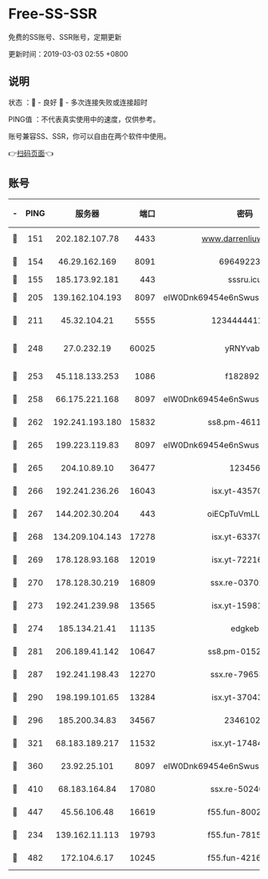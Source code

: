 # Free-SS-SSR

免费的SS账号、SSR账号，定期更新

更新时间：2019-03-03 02:55 +0800

## 说明

状态     ：🙂 - 良好 🙁 - 多次连接失败或连接超时

PING值   ：不代表真实使用中的速度，仅供参考。

账号兼容SS、SSR，你可以自由在两个软件中使用。

👉[扫码页面](https://liesauer.github.io/free-ss-ssr.github.io/)👈

## 账号

|-|PING|服务器|端口|密码|加密方式|区域|
|:----:|:----:|:-----:|-----:|:----:|:----:|:----:|
|🙂|151|202.182.107.78|4433|www.darrenliuwei.com|aes-256-cfb|JP|
|🙂|154|46.29.162.169|8091|6964922356|aes-256-cfb|RU|
|🙂|155|185.173.92.181|443|sssru.icu|rc4-md5|RU|
|🙂|205|139.162.104.193|8097|eIW0Dnk69454e6nSwuspv9DmS201tQ0D|aes-256-cfb|JP|
|🙂|211|45.32.104.21|5555|1234444411111|aes-256-cfb|SG|
|🙂|248|27.0.232.19|60025|yRNYvabB|xchacha20-ietf-poly1305|HK|
|🙂|253|45.118.133.253|1086|f1828920|aes-256-cfb|SG|
|🙂|258|66.175.221.168|8097|eIW0Dnk69454e6nSwuspv9DmS201tQ0D|aes-256-cfb|US|
|🙂|262|192.241.193.180|15832|ss8.pm-46115453|aes-256-cfb|US|
|🙂|265|199.223.119.83|8097|eIW0Dnk69454e6nSwuspv9DmS201tQ0D|aes-256-cfb|US|
|🙂|265|204.10.89.10|36477|123456|aes-256-cfb|US|
|🙂|266|192.241.236.26|16043|isx.yt-43570413|aes-256-cfb|US|
|🙂|267|144.202.30.204|443|oiECpTuVmLLxk4Ts|aes-256-cfb|US|
|🙂|268|134.209.104.143|17278|isx.yt-63370045|aes-256-cfb|SG|
|🙂|269|178.128.93.168|12019|isx.yt-72216757|aes-256-cfb|SG|
|🙂|270|178.128.30.219|16809|ssx.re-03702185|aes-256-cfb|SG|
|🙂|273|192.241.239.98|13565|isx.yt-15981055|aes-256-cfb|US|
|🙂|274|185.134.21.41|11135|edgkeb|aes-256-cfb|GB|
|🙂|281|206.189.41.142|10647|ss8.pm-01527155|aes-256-cfb|SG|
|🙂|287|192.241.198.43|12270|ssx.re-79653159|aes-256-cfb|US|
|🙂|290|198.199.101.65|13284|isx.yt-37043083|aes-256-cfb|US|
|🙂|296|185.200.34.83|34567|23461023|aes-256-cfb|US|
|🙂|321|68.183.189.217|11532|isx.yt-17484658|aes-256-cfb|SG|
|🙂|360|23.92.25.101|8097|eIW0Dnk69454e6nSwuspv9DmS201tQ0D|aes-256-cfb|US|
|🙂|410|68.183.164.84|17080|ssx.re-50240519|aes-256-cfb|US|
|🙂|447|45.56.106.48|16619|f55.fun-80021142|aes-256-cfb|US|
|🙂|234|139.162.11.113|19793|f55.fun-78151290|aes-256-cfb|SG|
|🙁|482|172.104.6.17|10245|f55.fun-42164913|aes-256-cfb|US|
